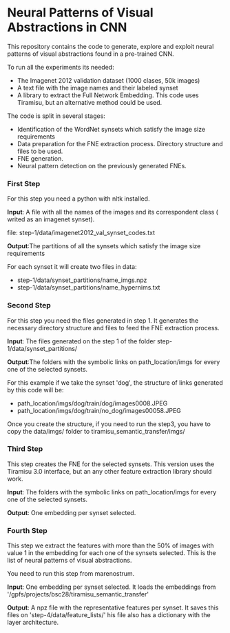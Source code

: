 # Neural Patterns of Visual Abstractions in CNN

This repository contains the code to generate, explore and exploit neural patterns of visual abstractions found in a pre-trained CNN.

To run all the experiments its needed:
- The Imagenet 2012 validation dataset (1000 clases, 50k images)
- A text file with the image names and their labeled synset
- A library to extract the Full Network Embedding. This code uses Tiramisu, but an alternative method could be used.

The code is split in several stages:
- Identification of the WordNet synsets which satisfy the image size requirements
- Data preparation for the FNE extraction process. Directory structure and files to be used.
- FNE generation.
- Neural pattern detection on the previously generated FNEs.

### First Step
For this step you need a python with nltk installed. 

**Input**: A file with all the names of the images and its correspondent class ( writed as an imagenet synset). 

file: step-1/data/imagenet2012_val_synset_codes.txt

**Output**:The partitions of all the synsets which satisfy the image size requirements

For each synset it will create two files in data: 

-  step-1/data/synset_partitions/name_imgs.npz
-  step-1/data/synset_partitions/name_hypernims.txt


### Second Step
For this step you need the files generated in step 1. It generates the necessary directory structure and files to feed the FNE extraction process.

**Input**: The files generated on the step 1 of the folder step-1/data/synset_partitions/


**Output**:The folders with the symbolic links on path_location/imgs for every one of the selected synsets. 

For this example if we take the synset 'dog', the structure of links generated by this code will be: 

- path_location/imgs/dog/train/dog/images0008.JPEG
- path_location/imgs/dog/train/no_dog/images00058.JPEG

Once you create the structure, if you need to run the step3, you have to copy the data/imgs/ folder to tiramisu_semantic_transfer/imgs/

### Third Step
This step creates the FNE for the selected synsets. This version uses the Tiramisu 3.0 interface, but an any other feature extraction library should work. 

**Input**:  The folders with the symbolic links on path_location/imgs for every one of the selected synsets. 


**Output**: One embedding per synset selected.

### Fourth Step
This step we extract the features with more than the 50% of images with value 1 in the embedding for each one of the synsets selected.
This is the list of neural patterns of visual abstractions. 

You need to run this step from marenostrum.

**Input**:  One embedding per synset selected. It loads the embeddings from '/gpfs/projects/bsc28/tiramisu_semantic_transfer'

**Output**: A npz file with the representative features per synset. It saves this files on 'step-4/data/feature_lists/'
 his file also has a dictionary with the layer architecture.
